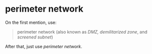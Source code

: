 # perimeter network

On the first mention, use:

> perimeter network (also known as *DMZ, demilitarized zone*, and *screened subnet*)

After that, just use *perimeter network*.
